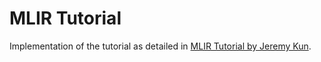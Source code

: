 # MLIR Tutorial

Implementation of the tutorial as detailed in [MLIR Tutorial by Jeremy Kun](https://github.com/j2kun/mlir-tutorial).
